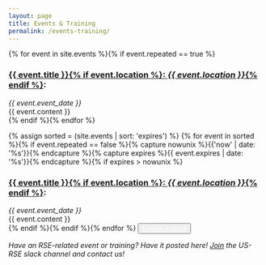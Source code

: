 ```yaml
---
layout: page
title: Events & Training
permalink: /events-training/
---
```


{% for event in site.events %}{% if event.repeated == true %}
<h3><a target="_blank" href="{{ site.url }}{{ event.url }}" target="_blank">{{ event.title }}{% if event.location %}: <em>{{ event.location }}</em>{% endif %}</a>:</h3>
<div style="margin:0px; padding:0px;"><em>{{ event.event_date }}</em></div>
{{ event.content }}
<br>
{% endif %}{% endfor %}

{% assign sorted = (site.events | sort: 'expires') %}
{% for event in sorted %}{% if event.repeated == false %}{% capture nowunix %}{{'now' | date: '%s'}}{% endcapture %}{% capture expires %}{{ event.expires | date: '%s'}}{% endcapture %}{% if expires > nowunix %}
<h3><a target="_blank" href="{{ site.url }}{{ event.url }}" target="_blank">{{ event.title }}{% if event.location %}: <em>{{ event.location }}</em>{% endif %}</a>:</h3>
<div style="margin:0px; padding:0px;"><em>{{ event.event_date }}</em></div>
{{ event.content }}
<br>
{% endif %}{% endif %}{% endfor %}

<button class="btn btn-primary">
<a style="color:white" href="{{ site.baseurl }}/events-archive/">Events Archive</a></button><br>

_Have an RSE-related event or training?  Have it posted here!  [Join](https://us-rse.org/join/)
the US-RSE slack channel and contact us!_ 



